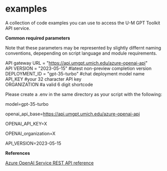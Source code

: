 # examples
A collection of code examples you can use to access the U-M GPT Toolkit API service.  

**Common required parameters**  
  
Note that these parameters may be represented by slightly differnt naming conventions, depepending on script language and module requirements.  
   
API gateway URL = "https://api.umgpt.umich.edu/azure-openai-api"  
API VERSION = "2023-05-15" #latest non-preview completion version  
DEPLOYMENT_ID = "gpt-35-turbo" #chat deployment model name  
API_KEY #your 32 character API key  
ORGANIZATION #a valid 6 digit shortcode  

Please create a .env in the same directory as your script with the following:


model=gpt-35-turbo

openai_api_base=https://api.umgpt.umich.edu/azure-openai-api

OPENAI_API_KEY=X

OPENAI_organization=X

API_VERSION=2023-05-15


**References**  
  
[Azure OpenAI Service REST API reference](https://learn.microsoft.com/en-us/azure/ai-services/openai/reference)
